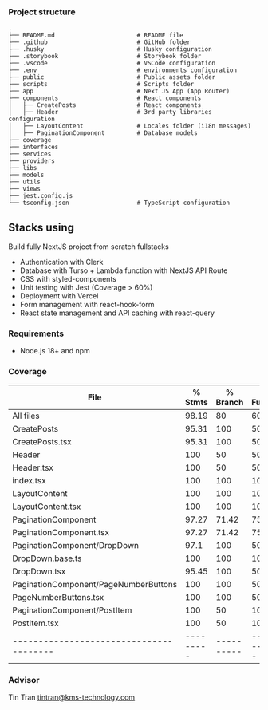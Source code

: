 ### Project structure
```shell
.
├── README.md                       # README file
├── .github                         # GitHub folder
├── .husky                          # Husky configuration
├── .storybook                      # Storybook folder
├── .vscode                         # VSCode configuration
├── .env                            # environments configuration
├── public                          # Public assets folder
├── scripts                         # Scripts folder
├── app                             # Next JS App (App Router)
├── components                      # React components
│   ├── CreatePosts                 # React components
│   ├── Header                      # 3rd party libraries configuration
│   ├── LayoutContent               # Locales folder (i18n messages)
│   ├── PaginationComponent         # Database models
├── coverage
├── interfaces
├── services
├── providers
├── libs
├── models
├── utils
├── views
├── jest.config.js
└── tsconfig.json                   # TypeScript configuration
```

## Stacks using

Build fully NextJS project from scratch fullstacks
- Authentication with Clerk
- Database with Turso + Lambda function with NextJS API Route
- CSS with styled-components
- Unit testing with Jest (Coverage > 60%)
- Deployment with Vercel
- Form management with react-hook-form
- React state management and API caching with react-query

### Requirements

- Node.js 18+ and npm

### Coverage

File                                   | % Stmts | % Branch | % Funcs | % Lines | Uncovered Line #s 
---------------------------------------|---------|----------|---------|---------|-------------------
All files                              |   98.19 |       80 |      60 |   98.19 |                   
 CreatePosts                           |   95.31 |      100 |      50 |   95.31 |                   
  CreatePosts.tsx                      |   95.31 |      100 |      50 |   95.31 | 23-25             
 Header                                |     100 |       50 |      50 |     100 |                   
  Header.tsx                           |     100 |       50 |      50 |     100 | 14                
  index.tsx                            |     100 |      100 |     100 |     100 |                   
 LayoutContent                         |     100 |      100 |     100 |     100 |                   
  LayoutContent.tsx                    |     100 |      100 |     100 |     100 |                   
 PaginationComponent                   |   97.27 |    71.42 |      75 |   97.27 |                   
  PaginationComponent.tsx              |   97.27 |    71.42 |      75 |   97.27 | 37-39             
 PaginationComponent/DropDown          |    97.1 |      100 |      50 |    97.1 |                   
  DropDown.base.ts                     |     100 |      100 |     100 |     100 |                   
  DropDown.tsx                         |   95.45 |      100 |      50 |   95.45 | 27-28             
 PaginationComponent/PageNumberButtons |     100 |      100 |      50 |     100 |                   
  PageNumberButtons.tsx                |     100 |      100 |      50 |     100 |                   
 PaginationComponent/PostItem          |     100 |       50 |     100 |     100 |                   
  PostItem.tsx                         |     100 |       50 |     100 |     100 | 25                
---------------------------------------|---------|----------|---------|---------|-------------------

### Advisor
Tin Tran tintran@kms-technology.com
